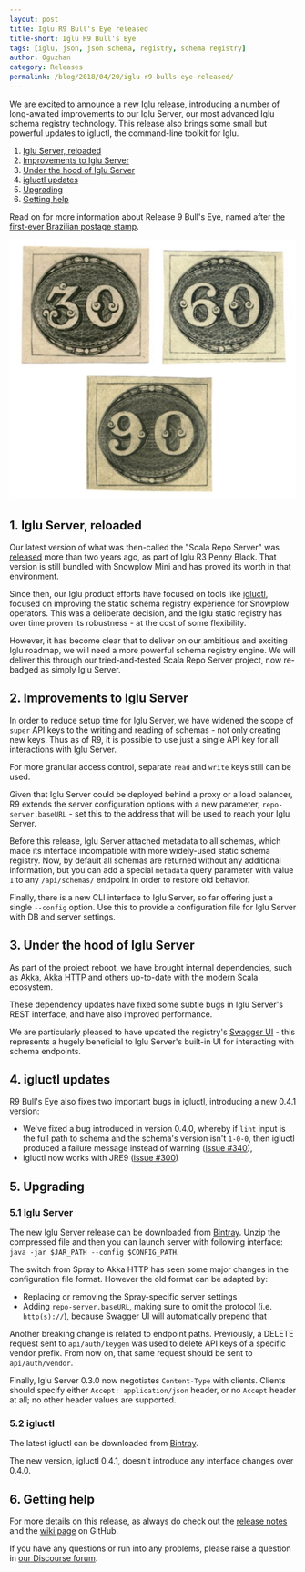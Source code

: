 ```yaml
---
layout: post
title: Iglu R9 Bull's Eye released
title-short: Iglu R9 Bull's Eye
tags: [iglu, json, json schema, registry, schema registry]
author: Oguzhan
category: Releases
permalink: /blog/2018/04/20/iglu-r9-bulls-eye-released/
---
```


We are excited to announce a new Iglu release, introducing a number of long-awaited improvements to our Iglu Server, our most advanced Iglu schema registry technology. This release also brings some small but powerful updates to igluctl, the command-line toolkit for Iglu.

1. [Iglu Server, reloaded](#server-reload)
2. [Improvements to Iglu Server](#server-improvements)
3. [Under the hood of Iglu Server](#server-bumps)
4. [igluctl updates](#igluctl)
5. [Upgrading](#upgrading)
6. [Getting help](#help)

Read on for more information about Release 9 Bull's Eye, named after [the first-ever Brazilian postage stamp][bulls-eye].

![bulls-eye-img][bulls-eye-img]

<!--more-->

<h2 id="server-reload">1. Iglu Server, reloaded</h2>

Our latest version of what was then-called the "Scala Repo Server" was [released][r3-blog-post] more than two years ago, as part of Iglu R3 Penny Black. That version is still bundled with Snowplow Mini and has proved its worth in that environment.

Since then, our Iglu product efforts have focused on tools like [igluctl][igluctl], focused on improving the static schema registry experience for Snowplow operators. This was a deliberate decision, and the Iglu static registry has over time proven its robustness - at the cost of some flexibility.

However, it has become clear that to deliver on our ambitious and exciting Iglu roadmap, we will need a more powerful schema registry engine. We will deliver this through our tried-and-tested Scala Repo Server project, now re-badged as simply Iglu Server.

<h2 id="server-improvements">2. Improvements to Iglu Server</h2>

In order to reduce setup time for Iglu Server, we have widened the scope of `super` API keys to the writing and reading of schemas - not only creating new keys. Thus as of R9, it is possible to use just a single API key for all interactions with Iglu Server.

For more granular access control, separate `read` and `write` keys still can be used.

Given that Iglu Server could be deployed behind a proxy or a load balancer, R9 extends the server configuration options with a new parameter, `repo-server.baseURL` - set this to the address that will be used to reach your Iglu Server.

Before this release, Iglu Server attached metadata to all schemas, which made its interface incompatible with more widely-used static schema registry. Now, by default all schemas are returned without any additional information, but you can add a special `metadata` query parameter with value `1` to any `/api/schemas/` endpoint in order to restore old behavior.

Finally, there is a new CLI interface to Iglu Server, so far offering just a single `--config` option. Use this to provide a configuration file for Iglu Server with DB and server settings.

<h2 id="server-bumps">3. Under the hood of Iglu Server</h2>

As part of the project reboot, we have brought internal dependencies, such as [Akka][akka], [Akka HTTP][akka-http] and others up-to-date with the modern Scala ecosystem.

These dependency updates have fixed some subtle bugs in Iglu Server's REST interface, and have also improved performance.

We are particularly pleased to have updated the registry's [Swagger UI][swagger-ui] - this represents a hugely beneficial to Iglu Server's built-in UI for interacting with schema endpoints.

<h2 id="igluctl">4. igluctl updates</h2>

R9 Bull's Eye also fixes two important bugs in igluctl, introducing a new 0.4.1 version:

* We've fixed a bug introduced in version 0.4.0, whereby if `lint` input is the full path to schema and the schema's version isn't `1-0-0`, then igluctl produced a failure message instead of warning ([issue #340][issue-340]),
* igluctl now works with JRE9 ([issue #300][issue-300])

<h2 id="help">5. Upgrading</h2>

<h3 id="upgrade-iglu-server">5.1 Iglu Server</h3>

The new Iglu Server release can be downloaded from [Bintray][iglu-server-download]. Unzip the compressed file and then you can launch server with following interface: `java -jar $JAR_PATH --config $CONFIG_PATH`.

The switch from Spray to Akka HTTP has seen some major changes in the configuration file format. However the old format can be adapted by:

* Replacing or removing the Spray-specific server settings
* Adding `repo-server.baseURL`, making sure to omit the protocol (i.e. `http(s)://`), because Swagger UI will automatically prepend that

Another breaking change is related to endpoint paths. Previously, a DELETE request sent to `api/auth/keygen` was used to delete API keys of a specific vendor prefix. From now on, that same request should be sent to `api/auth/vendor`.

Finally, Iglu Server 0.3.0 now negotiates `Content-Type` with clients. Clients should specify either `Accept: application/json` header, or no `Accept` header at all; no other header values are supported.

<h3 id="upgrade-igluctl">5.2 igluctl</h3>

The latest igluctl can be downloaded from [Bintray][igluctl-download].

The new version, igluctl 0.4.1, doesn't introduce any interface changes over 0.4.0. 

<h2 id="help">6. Getting help</h2>

For more details on this release, as always do check out the [release notes][release-notes] and the [wiki page][iglu-server-wiki] on GitHub.

If you have any questions or run into any problems, please raise a question in [our Discourse forum][discourse].

[r3-blog-post]: https://snowplowanalytics.com/blog/2016/03/04/iglu-r3-penny-black-released/
[igluctl]: https://github.com/snowplow/iglu/wiki/Igluctl
[igluctl-download]: http://dl.bintray.com/snowplow/snowplow-generic/igluctl_0.4.1.zip

[swagger-ui]: https://swagger.io/swagger-ui/

[akka]: https://akka.io/
[akka-http]: https://doc.akka.io/docs/akka-http/current/

[release-notes]: https://github.com/snowplow/iglu/releases/tag/r9-bulls-eye
[discourse]: http://discourse.snowplowanalytics.com/
[iglu-server-wiki]: https://github.com/snowplow/iglu/wiki/Iglu-server-setup
[iglu-server-download]: http://dl.bintray.com/snowplow/snowplow-generic/iglu_server_0.3.0.zip

[bulls-eye]: https://en.wikipedia.org/wiki/Bull%27s_Eye_(postage_stamp)
[bulls-eye-img]: /assets/img/blog/2018/04/bulls_eye.jpg

[issue-300]: https://github.com/snowplow/iglu/issues/300
[issue-340]: https://github.com/snowplow/iglu/issues/340
